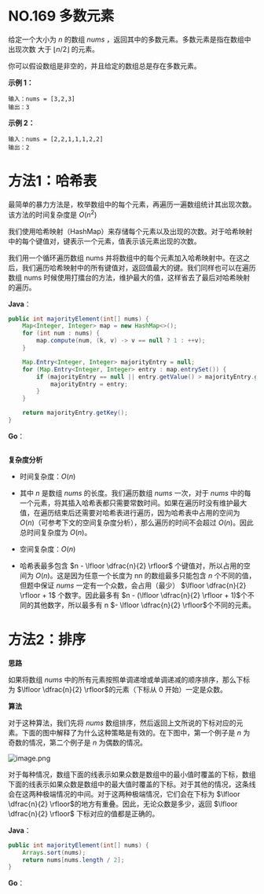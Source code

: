 # NO.169 多数元素

给定一个大小为 $n$ 的数组 $nums$ ，返回其中的多数元素。多数元素是指在数组中出现次数 大于 $⌊ n/2 ⌋$ 的元素。

你可以假设数组是非空的，并且给定的数组总是存在多数元素。

**示例 1：**

```
输入：nums = [3,2,3]
输出：3
```

**示例 2：**

```
输入：nums = [2,2,1,1,1,2,2]
输出：2
```

# 方法1：哈希表

最简单的暴力方法是，枚举数组中的每个元素，再遍历一遍数组统计其出现次数。该方法的时间复杂度是 $O(n^2)$

我们使用哈希映射（HashMap）来存储每个元素以及出现的次数。对于哈希映射中的每个键值对，键表示一个元素，值表示该元素出现的次数。

我们用一个循环遍历数组 nums 并将数组中的每个元素加入哈希映射中。在这之后，我们遍历哈希映射中的所有键值对，返回值最大的键。我们同样也可以在遍历数组 nums 时候使用打擂台的方法，维护最大的值，这样省去了最后对哈希映射的遍历。

**Java**：

```java
public int majorityElement(int[] nums) {
    Map<Integer, Integer> map = new HashMap<>();
    for (int num : nums) {
        map.compute(num, (k, v) -> v == null ? 1 : ++v);
    }

    Map.Entry<Integer, Integer> majorityEntry = null;
    for (Map.Entry<Integer, Integer> entry : map.entrySet()) {
        if (majorityEntry == null || entry.getValue() > majorityEntry.getValue()) {
            majorityEntry = entry;
        }
    }

    return majorityEntry.getKey();
}
```

**Go**：

```go
```

**复杂度分析**

- 时间复杂度：$O(n)$​
- 其中 $n$ 是数组 $nums$ 的长度。我们遍历数组 $nums$ 一次，对于 $nums$ 中的每一个元素，将其插入哈希表都只需要常数时间。如果在遍历时没有维护最大值，在遍历结束后还需要对哈希表进行遍历，因为哈希表中占用的空间为 $O(n)$（可参考下文的空间复杂度分析），那么遍历的时间不会超过 $O(n)$。因此总时间复杂度为 $O(n)$。

- 空间复杂度：$O(n)$​
- 哈希表最多包含 $n - \lfloor \dfrac{n}{2} \rfloor$ 个键值对，所以占用的空间为 $O(n)$。这是因为任意一个长度为 nn 的数组最多只能包含 $n$ 个不同的值，但题中保证 $nums$ 一定有一个众数，会占用（最少） $\lfloor \dfrac{n}{2} \rfloor + 1$ 个数字。因此最多有 $n - (\lfloor \dfrac{n}{2} \rfloor + 1)$个不同的其他数字，所以最多有 n $- \lfloor \dfrac{n}{2} \rfloor$个不同的元素。

# 方法2：排序

**思路**

如果将数组 $nums$ 中的所有元素按照单调递增或单调递减的顺序排序，那么下标为 $\lfloor \dfrac{n}{2} \rfloor$的元素（下标从 0 开始）一定是众数。

**算法**

对于这种算法，我们先将 $nums$ 数组排序，然后返回上文所说的下标对应的元素。下面的图中解释了为什么这种策略是有效的。在下图中，第一个例子是 $n$ 为奇数的情况，第二个例子是 $n$ 为偶数的情况。

![image.png](https://pic.leetcode-cn.com/a70cb9316157ecd7eeffe7900d3ca83849079824964e8a0aaefbcffd4040f175-image.png)

对于每种情况，数组下面的线表示如果众数是数组中的最小值时覆盖的下标，数组下面的线表示如果众数是数组中的最大值时覆盖的下标。对于其他的情况，这条线会在这两种极端情况的中间。对于这两种极端情况，它们会在下标为 $\lfloor \dfrac{n}{2} \rfloor$的地方有重叠。因此，无论众数是多少，返回 $\lfloor \dfrac{n}{2} \rfloor$ 下标对应的值都是正确的。

**Java**：

```java
public int majorityElement(int[] nums) {
    Arrays.sort(nums);
    return nums[nums.length / 2];
}
```

**Go**：

```go

```